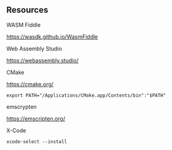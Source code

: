## Resources

WASM Fiddle

https://wasdk.github.io/WasmFiddle

Web Assembly Studio

https://webassembly.studio/

CMake

https://cmake.org/

```export PATH="/Applications/CMake.app/Contents/bin":"$PATH"```

emscrypten

https://emscripten.org/

X-Code

```xcode-select --install```

